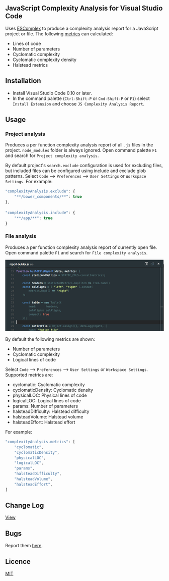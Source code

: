 ## JavaScript Complexity Analysis for Visual Studio Code
Uses [ESComplex] to produce a complexity analysis report for a JavaScript project or file. The following [metrics] can calculated:

* Lines of code
* Number of parameters
* Cyclomatic complexity
* Cyclomatic complexity density
* Halstead metrics


## Installation
* Install Visual Studio Code 0.10 or later.
* In the command palette (`Ctrl-Shift-P` or `Cmd-Shift-P` or `F1`) select `Install Extension` and choose `JS Complexity Analysis Report`.


## Usage

### Project analysis

Produces a per function complexity analysis report of all `.js` files in the project. `node_modules` folder is always ignored. Open command palette `F1` and search for `Project complexity analysis`.

By default project's `search.exclude` configuration is used for excluding files, but included files can be configured using include and exclude glob patterns. Select `Code` --> `Preferences` --> `User Settings` or `Workspace Settings`. For example:

```javascript
"complexityAnalysis.exclude": {
    "**/bower_components/**": true
},

"complexityAnalysis.include": {
    "**/app/**": true
}
```

### File analysis

Produces a per function complexity analysis report of currently open file. Open command palette `F1` and search for `File complexity analysis`.

![GIF](images/cmd.gif)

By default the following metrics are shown:
* Number of parameters
* Cyclomatic complexity
* Logical lines of code

Select `Code` --> `Preferences` --> `User Settings` or `Workspace Settings`. Supported metrics are:
* cyclomatic: Cyclomatic complexity
* cyclomaticDensity: Cyclomatic density
* physicalLOC: Physical lines of code
* logicalLOC: Logical lines of code
* params: Number of parameters
* halsteadDifficulty: Halstead difficulty
* halsteadVolume: Halstead volume
* halsteadEffort: Halstead effort

For example:

```javascript
"complexityAnalysis.metrics": [
    "cyclomatic",
    "cyclomaticDensity",
    "physicalLOC",
    "logicalLOC",
    "params",
    "halsteadDifficulty",
    "halsteadVolume",
    "halsteadEffort",
]
````

## Change Log
[View](https://github.com/tomi/vscode-js-complexity-analysis/blob/master/HISTORY.md)

## Bugs
Report them [here](https://github.com/tomi/vscode-js-complexity-analysis/issues).


## Licence
[MIT](https://github.com/tomi/vscode-js-complexity-analysis)

[ESComplex]: https://github.com/jared-stilwell/escomplex
[metrics]: https://github.com/jared-stilwell/escomplex#metrics
